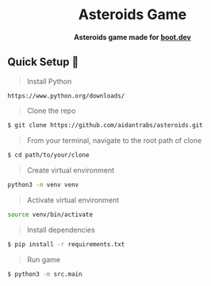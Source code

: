<div align="center">

# Asteroids Game
                                               
#### Asteroids game made for [boot.dev](https://boot.dev)

</div>


## Quick Setup :hammer:

> Install Python
```sh
https://www.python.org/downloads/
```

> Clone the repo
```sh
$ git clone https://github.com/aidantrabs/asteroids.git
```

> From your terminal, navigate to the root path of clone
```sh
$ cd path/to/your/clone
```

> Create virtual environment
```sh
python3 -m venv venv
```

> Activate virtual environment
```sh
source venv/bin/activate
```

> Install dependencies
```sh
$ pip install -r requirements.txt
```

> Run game
```sh
$ python3 -m src.main
```
